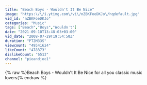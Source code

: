 ```yaml
---
title: "Beach Boys - Wouldn't It Be Nice"
image: "https:\/\/i.ytimg.com\/vi\/nZBKFoeDKJo\/hqdefault.jpg"
vid_id: "nZBKFoeDKJo"
categories: "Music"
tags: ["Beach","Boys","Wouldn't"]
date: "2021-09-10T13:48:03+03:00"
vid_date: "2008-07-29T19:54:50Z"
duration: "PT2M33S"
viewcount: "49541624"
likeCount: "478373"
dislikeCount: "6513"
channel: "pieandjoe1"
---
```

{% raw %}Beach Boys - Wouldn't It Be Nice for all you classic music lovers{% endraw %}
